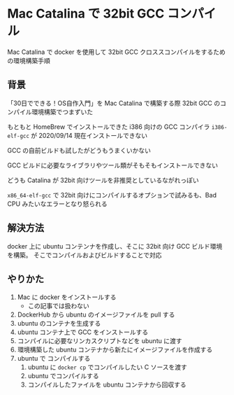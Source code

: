# Mac Catalina で 32bit GCC コンパイル

Mac Catalina で docker を使用して 32bit GCC クロススコンパイルをするための環境構築手順

## 背景

「30日でできる！OS自作入門」を Mac Catalina で構築する際 32bit GCC のコンパイル環境構築でつまずいた

もともと HomeBrew でインストールできた i386 向けの GCC コンパイラ `i386-elf-gcc` が 2020/09/14 現在インストールできない

GCC の自前ビルドも試したがどうもうまくいかない

GCC ビルドに必要なライブラリやツール類がそもそもインストールできない

どうも Catalina が 32bit 向けツールを非推奨としているながれっぽい

`x86_64-elf-gcc` で 32bit 向けにコンパイルするオプションで試みるも、Bad CPU みたいなエラーとなり怒られる

## 解決方法

docker 上に ubuntu コンテンナを作成し、そこに 32bit 向け GCC ビルド環境を構築。
そこでコンパイルおよびビルドすることで対応

## やりかた

1. Mac に docker をインストールする
    * この記事では扱わない
1. DockerHub から ubuntu のイメージファイルを pull する
1. ubuntu のコンテナを生成する
1. ubuntu コンテナ上で GCC をインストールする
1. コンパイルに必要なリンカスクリプトなどを ubuntu に渡す
1. 環境構築した ubuntu コンテナから新たにイメージファイルを作成する
1. ubuntu で コンパイルする
    1. ubuntu に `docker cp` でコンパイルしたい C ソースを渡す
    1. ubuntu でコンパイルする
    1. コンパイルしたファイルを ubuntu コンテナから回収する
